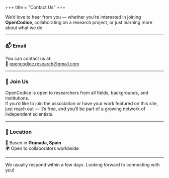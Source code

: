 +++
title = "Contact Us"
+++

We’d love to hear from you — whether you're interested in joining **OpenCodice**, collaborating on a research project, or just learning more about what we do.

---

### 📬 Email

You can contact us at:  
📧 [opencodice.research@gmail.com](mailto:opencodice.research@gmail.com)

---

### 🤝 Join Us

OpenCodice is open to researchers from all fields, backgrounds, and institutions.  
If you’d like to join the association or have your work featured on this site, just reach out — it’s free, and you’ll be part of a growing network of independent scientists.

---

### 📍 Location

📍 Based in **Granada, Spain**  
🌍 Open to collaborators worldwide

---

We usually respond within a few days. Looking forward to connecting with you!